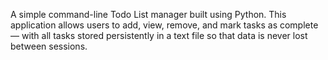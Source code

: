 A simple command-line Todo List manager built using Python.
This application allows users to add, view, remove, and mark tasks as complete — with all tasks stored persistently in a text file so that data is never lost between sessions.

